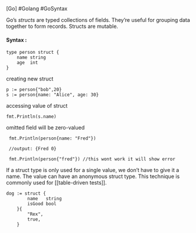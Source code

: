 [Go] #Golang #GoSyntax 

Go’s _structs_ are typed collections of fields. They’re useful for grouping data together to form records.
Structs are mutable.
#### Syntax :
```
type person struct {
    name string
    age  int
}
```
creating new struct 
```
p := person{"bob",20}
s := person{name: "Alice", age: 30}
```
accessing value of struct
```
fmt.Println(s.name)
```

omitted field will be zero-valued
```
 fmt.Println(person{name: "Fred"})
 
 //output: {Fred 0}
 
 fmt.Println(person{"fred"}) //this wont work it will show error 
```

If a struct type is only used for a single value, we don’t have to give it a name. The value can have an anonymous struct type. This technique is commonly used for [[table-driven tests]].
```
dog := struct {
        name   string
        isGood bool
    }{
        "Rex",
        true,
    }
```

